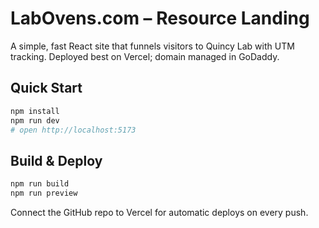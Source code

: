 # LabOvens.com – Resource Landing

A simple, fast React site that funnels visitors to Quincy Lab with UTM tracking.
Deployed best on Vercel; domain managed in GoDaddy.

## Quick Start
```bash
npm install
npm run dev
# open http://localhost:5173
```

## Build & Deploy
```bash
npm run build
npm run preview
```

Connect the GitHub repo to Vercel for automatic deploys on every push.
